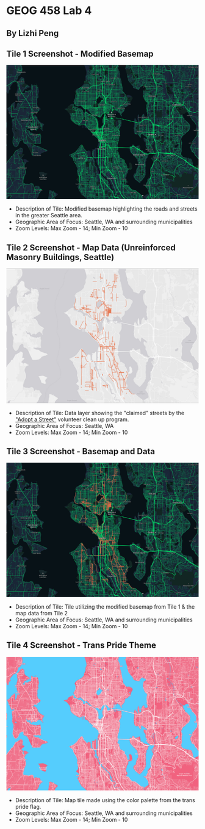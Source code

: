 # GEOG 458 Lab 4

## By Lizhi Peng


## Tile 1 Screenshot - Modified Basemap
![map 1](img/basemap.png)
- Description of Tile: Modified basemap highlighting the roads and streets in the greater Seattle area.
- Geographic Area of Focus: Seattle, WA and surrounding municipalities
- Zoom Levels: Max Zoom - 14; Min Zoom - 10

## Tile 2 Screenshot - Map Data (Unreinforced Masonry Buildings, Seattle)
![Map Image](img/data.png)

- Description of Tile: Data layer showing the "claimed" streets by the ["Adopt a Street"](https://data-seattlecitygis.opendata.arcgis.com/datasets/adopt-a-street) volunteer clean up program.
- Geographic Area of Focus: Seattle, WA
- Zoom Levels: Max Zoom - 14; Min Zoom - 10

## Tile 3 Screenshot - Basemap and Data
![Map Image](img/basemap_data.png)

- Description of Tile: Tile utilizing the modified basemap from Tile 1 & the map data from Tile 2
- Geographic Area of Focus: Seattle, WA and surrounding municipalities
- Zoom Levels: Max Zoom - 14; Min Zoom - 10

## Tile 4 Screenshot - Trans Pride Theme
![Map Image](img/trans_pride.png)

- Description of Tile: Map tile made using the color palette from the trans pride flag.
- Geographic Area of Focus: Seattle, WA and surrounding municipalities
- Zoom Levels: Max Zoom - 14; Min Zoom - 10
